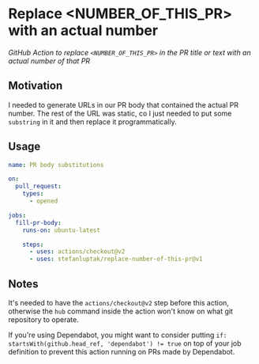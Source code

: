 # Replace <NUMBER_OF_THIS_PR> with an actual number

_GitHub Action to replace `<NUMBER_OF_THIS_PR>` in the PR title or text with an actual number of that PR_

## Motivation

I needed to generate URLs in our PR body that contained the actual PR number. The rest of the URL was static, co I just needed to put some `substring` in it and then replace it programmatically.

## Usage

```yaml
name: PR body substitutions

on:
  pull_request:
    types:
      - opened

jobs:
  fill-pr-body:
    runs-on: ubuntu-latest

    steps:
      - uses: actions/checkout@v2
      - uses: stefanluptak/replace-number-of-this-pr@v1
```

## Notes

It's needed to have the `actions/checkout@v2` step before this action, otherwise the `hub` command inside the action won't know on what git repository to operate.

If you're using Dependabot, you might want to consider putting `if: startsWith(github.head_ref, 'dependabot') != true` on top of your job definition to prevent this action running on PRs made by Dependabot.